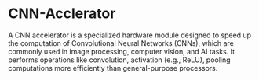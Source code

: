 # CNN-Acclerator
A CNN accelerator is a specialized hardware module designed to speed up the computation of Convolutional Neural Networks (CNNs), which are commonly used in image processing, computer vision, and AI tasks. It performs operations like convolution, activation (e.g., ReLU), pooling computations more efficiently than general-purpose processors.

